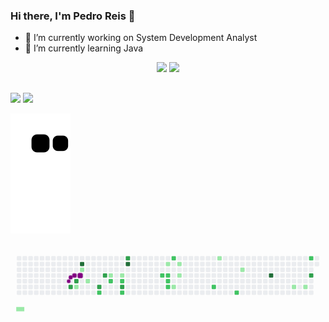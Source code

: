 ### Hi there, I'm Pedro Reis 👋

- 🔭 I’m currently working on System Development Analyst
- 🌱 I’m currently learning Java

<div align="center">
  <img height="150em" src="https://github-readme-stats.vercel.app/api?username=Pedro-Hc-Reis&show_icons=true&theme=tokyonight&include_all_commits=true&count_private=true"/>
   <img height="150em" src="https://github-readme-stats.vercel.app/api/top-langs/?username=Pedro-Hc-Reis&layout=compact&langs_count=16&theme=tokyonight"/>
</div>

  ##

<div> 
  <a href="https://www.instagram.com/pedrohenriquecreis/" target="_blank"><img src="https://img.shields.io/badge/-Instagram-%23E4405F?style=for-the-badge&logo=instagram&logoColor=white" target="_blank"></a>
  <a href="https://www.linkedin.com/in/pedro-h-c-reis" target="_blank"><img src="https://img.shields.io/badge/-LinkedIn-%230077B5?style=for-the-badge&logo=linkedin&logoColor=white" target="_blank"></a> 

  ![Snake animation](https://github.com/rafaballerini/rafaballerini/blob/output/github-contribution-grid-snake.svg)

  <svg viewBox="-16 -32 880 192" width="880" height="192" xmlns="http://www.w3.org/2000/svg"><desc>Generated with https://github.com/Platane/snk</desc><style>@keyframes c0{3.9%{fill:var(--c1)}3.92%,to{fill:var(--ce)}}@keyframes c1{62.27%{fill:var(--c3)}62.29%,to{fill:var(--ce)}}@keyframes c2{61.56%{fill:var(--c3)}61.58%,to{fill:var(--ce)}}@keyframes c3{8.53%{fill:var(--c1)}8.55%,to{fill:var(--ce)}}@keyframes c4{95.01%{fill:var(--c4)}95.03%,to{fill:var(--ce)}}@keyframes c5{6.4%{fill:var(--c1)}6.42%,to{fill:var(--ce)}}@keyframes c6{7.46%{fill:var(--c1)}7.48%,to{fill:var(--ce)}}@keyframes c7{58.35%{fill:var(--c3)}58.37%,to{fill:var(--ce)}}@keyframes c8{54.44%{fill:var(--c2)}54.46%,to{fill:var(--ce)}}@keyframes c9{59.42%{fill:var(--c3)}59.44%,to{fill:var(--ce)}}@keyframes ca{12.8%{fill:var(--c1)}12.82%,to{fill:var(--ce)}}@keyframes cb{53.01%{fill:var(--c2)}53.03%,to{fill:var(--ce)}}@keyframes cc{13.51%{fill:var(--c1)}13.53%,to{fill:var(--ce)}}@keyframes cd{52.3%{fill:var(--c2)}52.32%,to{fill:var(--ce)}}@keyframes ce{56.93%{fill:var(--c3)}56.95%,to{fill:var(--ce)}}@keyframes cf{56.57%{fill:var(--c2)}56.59%,to{fill:var(--ce)}}@keyframes cg{67.61%{fill:var(--c3)}67.63%,to{fill:var(--ce)}}@keyframes ch{92.16%{fill:var(--c4)}92.18%,to{fill:var(--ce)}}@keyframes ci{45.9%{fill:var(--c2)}45.92%,to{fill:var(--ce)}}@keyframes cj{17.07%{fill:var(--c1)}17.09%,to{fill:var(--ce)}}@keyframes ck{45.54%{fill:var(--c2)}45.56%,to{fill:var(--ce)}}@keyframes cl{45.19%{fill:var(--c2)}45.21%,to{fill:var(--ce)}}@keyframes cm{44.83%{fill:var(--c2)}44.85%,to{fill:var(--ce)}}@keyframes cn{47.68%{fill:var(--c2)}47.7%,to{fill:var(--ce)}}@keyframes co{19.56%{fill:var(--c1)}19.58%,to{fill:var(--ce)}}@keyframes cp{17.78%{fill:var(--c1)}17.8%,to{fill:var(--ce)}}@keyframes cq{18.5%{fill:var(--c1)}18.52%,to{fill:var(--ce)}}@keyframes cr{41.98%{fill:var(--c2)}42%,to{fill:var(--ce)}}@keyframes cs{24.19%{fill:var(--c1)}24.21%,to{fill:var(--ce)}}@keyframes ct{40.2%{fill:var(--c2)}40.22%,to{fill:var(--ce)}}@keyframes cu{26.32%{fill:var(--c1)}26.34%,to{fill:var(--ce)}}@keyframes cv{82.55%{fill:var(--c4)}82.57%,to{fill:var(--ce)}}@keyframes cw{30.59%{fill:var(--c1)}30.61%,to{fill:var(--ce)}}@keyframes cx{31.31%{fill:var(--c1)}31.33%,to{fill:var(--ce)}}@keyframes cy{33.44%{fill:var(--c2)}33.46%,to{fill:var(--ce)}}@keyframes cz{80.06%{fill:var(--c3)}80.08%,to{fill:var(--ce)}}@keyframes u0{3.9%{transform:scale(0,1)}3.92%,6.4%{transform:scale(.07,1)}6.42%,7.46%{transform:scale(.14,1)}7.48%,8.53%{transform:scale(.21,1)}12.8%,8.55%{transform:scale(.29,1)}12.82%,13.51%{transform:scale(.36,1)}13.53%,17.07%{transform:scale(.43,1)}17.09%,17.78%{transform:scale(.5,1)}17.8%,18.5%{transform:scale(.57,1)}18.52%,19.56%{transform:scale(.64,1)}19.58%,24.19%{transform:scale(.71,1)}24.21%,26.32%{transform:scale(.79,1)}26.34%,30.59%{transform:scale(.86,1)}30.61%,31.31%{transform:scale(.93,1)}31.33%,to{transform:scale(1,1)}}@keyframes u1{33.44%{transform:scale(0,1)}33.46%,40.2%{transform:scale(.08,1)}40.22%,41.98%{transform:scale(.17,1)}42%,44.83%{transform:scale(.25,1)}44.85%,45.19%{transform:scale(.33,1)}45.21%,45.54%{transform:scale(.42,1)}45.56%,45.9%{transform:scale(.5,1)}45.92%,47.68%{transform:scale(.58,1)}47.7%,52.3%{transform:scale(.67,1)}52.32%,53.01%{transform:scale(.75,1)}53.03%,54.44%{transform:scale(.83,1)}54.46%,56.57%{transform:scale(.92,1)}56.59%,to{transform:scale(1,1)}}@keyframes u2{56.93%{transform:scale(0,1)}56.95%,58.35%{transform:scale(.14,1)}58.37%,59.42%{transform:scale(.29,1)}59.44%,61.56%{transform:scale(.43,1)}61.58%,62.27%{transform:scale(.57,1)}62.29%,67.61%{transform:scale(.71,1)}67.63%,80.06%{transform:scale(.86,1)}80.08%,to{transform:scale(1,1)}}@keyframes u3{82.55%{transform:scale(0,1)}82.57%,92.16%{transform:scale(.33,1)}92.18%,95.01%{transform:scale(.67,1)}95.03%,to{transform:scale(1,1)}}@keyframes s0{0%,99.64%{transform:translate(0,-16px)}.36%{transform:translate(0,0)}2.49%{transform:translate(96px,0)}3.91%{transform:translate(96px,64px)}4.98%,61.92%{transform:translate(144px,64px)}5.34%{transform:translate(144px,48px)}6.05%{transform:translate(176px,48px)}6.41%{transform:translate(176px,32px)}6.76%{transform:translate(192px,32px)}7.47%{transform:translate(192px,64px)}7.83%{transform:translate(176px,64px)}8.19%{transform:translate(176px,80px)}8.54%{transform:translate(160px,80px)}8.9%{transform:translate(160px,96px)}9.96%{transform:translate(208px,96px)}10.68%{transform:translate(208px,64px)}11.03%,58.72%{transform:translate(224px,64px)}11.74%{transform:translate(224px,32px)}12.46%{transform:translate(256px,32px)}12.81%{transform:translate(256px,48px)}15.66%{transform:translate(384px,48px)}16.01%{transform:translate(384px,32px)}16.73%{transform:translate(416px,32px)}17.08%{transform:translate(416px,16px)}17.79%{transform:translate(448px,16px)}18.51%{transform:translate(448px,48px)}18.86%{transform:translate(432px,48px)}19.57%{transform:translate(432px,80px)}21.71%{transform:translate(528px,80px)}22.06%{transform:translate(528px,64px)}22.78%{transform:translate(560px,64px)}24.2%{transform:translate(560px,0)}25.62%{transform:translate(624px,0)}26.33%{transform:translate(624px,32px)}29.54%{transform:translate(768px,32px)}30.6%{transform:translate(768px,80px)}31.32%{transform:translate(800px,80px)}32.38%{transform:translate(800px,32px)}32.74%{transform:translate(816px,32px)}33.45%,79%{transform:translate(816px,0)}38.08%{transform:translate(608px,0)}40.21%{transform:translate(608px,96px)}40.57%{transform:translate(592px,96px)}40.93%{transform:translate(592px,80px)}44.84%{transform:translate(416px,80px)}45.55%{transform:translate(416px,48px)}45.91%{transform:translate(400px,48px)}46.26%{transform:translate(400px,32px)}46.98%{transform:translate(432px,32px)}47.69%{transform:translate(432px,0)}50.18%{transform:translate(320px,0)}50.89%{transform:translate(320px,32px)}51.6%{transform:translate(288px,32px)}52.31%{transform:translate(288px,64px)}53.38%,59.07%{transform:translate(240px,64px)}54.09%{transform:translate(240px,96px)}54.45%{transform:translate(224px,96px)}54.8%{transform:translate(224px,112px)}56.23%{transform:translate(288px,112px)}56.94%,65.48%{transform:translate(288px,80px)}58.36%{transform:translate(224px,80px)}59.43%{transform:translate(240px,48px)}61.21%{transform:translate(160px,48px)}61.57%{transform:translate(160px,64px)}62.28%{transform:translate(144px,80px)}67.26%{transform:translate(288px,0)}80.07%{transform:translate(816px,48px)}82.56%{transform:translate(704px,48px)}83.27%{transform:translate(704px,16px)}97.51%{transform:translate(64px,16px)}98.22%{transform:translate(64px,-16px)}}@keyframes s1{0%,99.64%{transform:translate(16px,-16px)}.36%{transform:translate(0,-16px)}.71%{transform:translate(0,0)}2.85%{transform:translate(96px,0)}4.27%{transform:translate(96px,64px)}5.34%,62.28%{transform:translate(144px,64px)}5.69%{transform:translate(144px,48px)}6.41%{transform:translate(176px,48px)}6.76%{transform:translate(176px,32px)}7.12%{transform:translate(192px,32px)}7.83%{transform:translate(192px,64px)}8.19%{transform:translate(176px,64px)}8.54%{transform:translate(176px,80px)}8.9%{transform:translate(160px,80px)}9.25%{transform:translate(160px,96px)}10.32%{transform:translate(208px,96px)}11.03%{transform:translate(208px,64px)}11.39%,59.07%{transform:translate(224px,64px)}12.1%{transform:translate(224px,32px)}12.81%{transform:translate(256px,32px)}13.17%{transform:translate(256px,48px)}16.01%{transform:translate(384px,48px)}16.37%{transform:translate(384px,32px)}17.08%{transform:translate(416px,32px)}17.44%{transform:translate(416px,16px)}18.15%{transform:translate(448px,16px)}18.86%{transform:translate(448px,48px)}19.22%{transform:translate(432px,48px)}19.93%{transform:translate(432px,80px)}22.06%{transform:translate(528px,80px)}22.42%{transform:translate(528px,64px)}23.13%{transform:translate(560px,64px)}24.56%{transform:translate(560px,0)}25.98%{transform:translate(624px,0)}26.69%{transform:translate(624px,32px)}29.89%{transform:translate(768px,32px)}30.96%{transform:translate(768px,80px)}31.67%{transform:translate(800px,80px)}32.74%{transform:translate(800px,32px)}33.1%{transform:translate(816px,32px)}33.81%,79.36%{transform:translate(816px,0)}38.43%{transform:translate(608px,0)}40.57%{transform:translate(608px,96px)}40.93%{transform:translate(592px,96px)}41.28%{transform:translate(592px,80px)}45.2%{transform:translate(416px,80px)}45.91%{transform:translate(416px,48px)}46.26%{transform:translate(400px,48px)}46.62%{transform:translate(400px,32px)}47.33%{transform:translate(432px,32px)}48.04%{transform:translate(432px,0)}50.53%{transform:translate(320px,0)}51.25%{transform:translate(320px,32px)}51.96%{transform:translate(288px,32px)}52.67%{transform:translate(288px,64px)}53.74%,59.43%{transform:translate(240px,64px)}54.45%{transform:translate(240px,96px)}54.8%{transform:translate(224px,96px)}55.16%{transform:translate(224px,112px)}56.58%{transform:translate(288px,112px)}57.3%,65.84%{transform:translate(288px,80px)}58.72%{transform:translate(224px,80px)}59.79%{transform:translate(240px,48px)}61.57%{transform:translate(160px,48px)}61.92%{transform:translate(160px,64px)}62.63%{transform:translate(144px,80px)}67.62%{transform:translate(288px,0)}80.43%{transform:translate(816px,48px)}82.92%{transform:translate(704px,48px)}83.63%{transform:translate(704px,16px)}97.86%{transform:translate(64px,16px)}98.58%{transform:translate(64px,-16px)}}@keyframes s2{0%,99.64%{transform:translate(32px,-16px)}.71%{transform:translate(0,-16px)}1.07%{transform:translate(0,0)}3.2%{transform:translate(96px,0)}4.63%{transform:translate(96px,64px)}5.69%,62.63%{transform:translate(144px,64px)}6.05%{transform:translate(144px,48px)}6.76%{transform:translate(176px,48px)}7.12%{transform:translate(176px,32px)}7.47%{transform:translate(192px,32px)}8.19%{transform:translate(192px,64px)}8.54%{transform:translate(176px,64px)}8.9%{transform:translate(176px,80px)}9.25%{transform:translate(160px,80px)}9.61%{transform:translate(160px,96px)}10.68%{transform:translate(208px,96px)}11.39%{transform:translate(208px,64px)}11.74%,59.43%{transform:translate(224px,64px)}12.46%{transform:translate(224px,32px)}13.17%{transform:translate(256px,32px)}13.52%{transform:translate(256px,48px)}16.37%{transform:translate(384px,48px)}16.73%{transform:translate(384px,32px)}17.44%{transform:translate(416px,32px)}17.79%{transform:translate(416px,16px)}18.51%{transform:translate(448px,16px)}19.22%{transform:translate(448px,48px)}19.57%{transform:translate(432px,48px)}20.28%{transform:translate(432px,80px)}22.42%{transform:translate(528px,80px)}22.78%{transform:translate(528px,64px)}23.49%{transform:translate(560px,64px)}24.91%{transform:translate(560px,0)}26.33%{transform:translate(624px,0)}27.05%{transform:translate(624px,32px)}30.25%{transform:translate(768px,32px)}31.32%{transform:translate(768px,80px)}32.03%{transform:translate(800px,80px)}33.1%{transform:translate(800px,32px)}33.45%{transform:translate(816px,32px)}34.16%,79.72%{transform:translate(816px,0)}38.79%{transform:translate(608px,0)}40.93%{transform:translate(608px,96px)}41.28%{transform:translate(592px,96px)}41.64%{transform:translate(592px,80px)}45.55%{transform:translate(416px,80px)}46.26%{transform:translate(416px,48px)}46.62%{transform:translate(400px,48px)}46.98%{transform:translate(400px,32px)}47.69%{transform:translate(432px,32px)}48.4%{transform:translate(432px,0)}50.89%{transform:translate(320px,0)}51.6%{transform:translate(320px,32px)}52.31%{transform:translate(288px,32px)}53.02%{transform:translate(288px,64px)}54.09%,59.79%{transform:translate(240px,64px)}54.8%{transform:translate(240px,96px)}55.16%{transform:translate(224px,96px)}55.52%{transform:translate(224px,112px)}56.94%{transform:translate(288px,112px)}57.65%,66.19%{transform:translate(288px,80px)}59.07%{transform:translate(224px,80px)}60.14%{transform:translate(240px,48px)}61.92%{transform:translate(160px,48px)}62.28%{transform:translate(160px,64px)}62.99%{transform:translate(144px,80px)}67.97%{transform:translate(288px,0)}80.78%{transform:translate(816px,48px)}83.27%{transform:translate(704px,48px)}83.99%{transform:translate(704px,16px)}98.22%{transform:translate(64px,16px)}98.93%{transform:translate(64px,-16px)}}@keyframes s3{0%,99.64%{transform:translate(48px,-16px)}1.07%{transform:translate(0,-16px)}1.42%{transform:translate(0,0)}3.56%{transform:translate(96px,0)}4.98%{transform:translate(96px,64px)}6.05%,62.99%{transform:translate(144px,64px)}6.41%{transform:translate(144px,48px)}7.12%{transform:translate(176px,48px)}7.47%{transform:translate(176px,32px)}7.83%{transform:translate(192px,32px)}8.54%{transform:translate(192px,64px)}8.9%{transform:translate(176px,64px)}9.25%{transform:translate(176px,80px)}9.61%{transform:translate(160px,80px)}9.96%{transform:translate(160px,96px)}11.03%{transform:translate(208px,96px)}11.74%{transform:translate(208px,64px)}12.1%,59.79%{transform:translate(224px,64px)}12.81%{transform:translate(224px,32px)}13.52%{transform:translate(256px,32px)}13.88%{transform:translate(256px,48px)}16.73%{transform:translate(384px,48px)}17.08%{transform:translate(384px,32px)}17.79%{transform:translate(416px,32px)}18.15%{transform:translate(416px,16px)}18.86%{transform:translate(448px,16px)}19.57%{transform:translate(448px,48px)}19.93%{transform:translate(432px,48px)}20.64%{transform:translate(432px,80px)}22.78%{transform:translate(528px,80px)}23.13%{transform:translate(528px,64px)}23.84%{transform:translate(560px,64px)}25.27%{transform:translate(560px,0)}26.69%{transform:translate(624px,0)}27.4%{transform:translate(624px,32px)}30.6%{transform:translate(768px,32px)}31.67%{transform:translate(768px,80px)}32.38%{transform:translate(800px,80px)}33.45%{transform:translate(800px,32px)}33.81%{transform:translate(816px,32px)}34.52%,80.07%{transform:translate(816px,0)}39.15%{transform:translate(608px,0)}41.28%{transform:translate(608px,96px)}41.64%{transform:translate(592px,96px)}41.99%{transform:translate(592px,80px)}45.91%{transform:translate(416px,80px)}46.62%{transform:translate(416px,48px)}46.98%{transform:translate(400px,48px)}47.33%{transform:translate(400px,32px)}48.04%{transform:translate(432px,32px)}48.75%{transform:translate(432px,0)}51.25%{transform:translate(320px,0)}51.96%{transform:translate(320px,32px)}52.67%{transform:translate(288px,32px)}53.38%{transform:translate(288px,64px)}54.45%,60.14%{transform:translate(240px,64px)}55.16%{transform:translate(240px,96px)}55.52%{transform:translate(224px,96px)}55.87%{transform:translate(224px,112px)}57.3%{transform:translate(288px,112px)}58.01%,66.55%{transform:translate(288px,80px)}59.43%{transform:translate(224px,80px)}60.5%{transform:translate(240px,48px)}62.28%{transform:translate(160px,48px)}62.63%{transform:translate(160px,64px)}63.35%{transform:translate(144px,80px)}68.33%{transform:translate(288px,0)}81.14%{transform:translate(816px,48px)}83.63%{transform:translate(704px,48px)}84.34%{transform:translate(704px,16px)}98.58%{transform:translate(64px,16px)}99.29%{transform:translate(64px,-16px)}}:root{--cb:#1b1f230a;--cs:purple;--ce:#ebedf0;--c0:#ebedf0;--c1:#9be9a8;--c2:#40c463;--c3:#30a14e;--c4:#216e39}@media (prefers-color-scheme:dark){:root{--cb:#1b1f230a;--cs:purple;--ce:#161b22;--c1:#01311f;--c2:#034525;--c3:#0f6d31;--c4:#00c647}}.c{shape-rendering:geometricPrecision;fill:var(--ce);stroke-width:1px;stroke:var(--cb);animation:none 28100ms linear infinite}.c.c0{fill:var(--c1);animation-name:c0}.c.c1,.c.c2{fill:var(--c3);animation-name:c1}.c.c2{animation-name:c2}.c.c3{fill:var(--c1);animation-name:c3}.c.c4{fill:var(--c4);animation-name:c4}.c.c5,.c.c6{fill:var(--c1);animation-name:c5}.c.c6{animation-name:c6}.c.c7{fill:var(--c3);animation-name:c7}.c.c8{fill:var(--c2);animation-name:c8}.c.c9{fill:var(--c3);animation-name:c9}.c.ca{fill:var(--c1);animation-name:ca}.c.cb{fill:var(--c2);animation-name:cb}.c.cc{fill:var(--c1);animation-name:cc}.c.cd{fill:var(--c2);animation-name:cd}.c.ce{fill:var(--c3);animation-name:ce}.c.cf{fill:var(--c2);animation-name:cf}.c.cg{fill:var(--c3);animation-name:cg}.c.ch{fill:var(--c4);animation-name:ch}.c.ci{fill:var(--c2);animation-name:ci}.c.cj{fill:var(--c1);animation-name:cj}.c.ck{fill:var(--c2);animation-name:ck}.c.cl,.c.cm,.c.cn{fill:var(--c2);animation-name:cl}.c.cm,.c.cn{animation-name:cm}.c.cn{animation-name:cn}.c.co,.c.cp,.c.cq{fill:var(--c1);animation-name:co}.c.cp,.c.cq{animation-name:cp}.c.cq{animation-name:cq}.c.cr{fill:var(--c2);animation-name:cr}.c.cs{fill:var(--c1);animation-name:cs}.c.ct{fill:var(--c2);animation-name:ct}.c.cu{fill:var(--c1);animation-name:cu}.c.cv{fill:var(--c4);animation-name:cv}.c.cw,.c.cx{fill:var(--c1);animation-name:cw}.c.cx{animation-name:cx}.c.cy{fill:var(--c2);animation-name:cy}.c.cz{fill:var(--c3);animation-name:cz}.s,.u{animation:none linear 28100ms infinite}.u,.u.u0{transform-origin:0 0}.u{transform:scale(0,1)}.u.u0{fill:var(--c1);animation-name:u0}.u.u1{fill:var(--c2);animation-name:u1;transform-origin:329.8px 0}.u.u2{fill:var(--c3);animation-name:u2;transform-origin:612.4px 0}.u.u3{fill:var(--c4);animation-name:u3;transform-origin:777.3px 0}.s{shape-rendering:geometricPrecision;fill:var(--cs)}.s.s0{transform:translate(0,-16px);animation-name:s0}.s.s1{transform:translate(16px,-16px);animation-name:s1}.s.s2{transform:translate(32px,-16px);animation-name:s2}.s.s3{transform:translate(48px,-16px);animation-name:s3}</style><rect class="c" x="2" y="2" rx="2" ry="2" width="12" height="12"/><rect class="c" x="2" y="18" rx="2" ry="2" width="12" height="12"/><rect class="c" x="2" y="34" rx="2" ry="2" width="12" height="12"/><rect class="c" x="2" y="50" rx="2" ry="2" width="12" height="12"/><rect class="c" x="2" y="66" rx="2" ry="2" width="12" height="12"/><rect class="c" x="2" y="82" rx="2" ry="2" width="12" height="12"/><rect class="c" x="2" y="98" rx="2" ry="2" width="12" height="12"/><rect class="c" x="18" y="2" rx="2" ry="2" width="12" height="12"/><rect class="c" x="18" y="18" rx="2" ry="2" width="12" height="12"/><rect class="c" x="18" y="34" rx="2" ry="2" width="12" height="12"/><rect class="c" x="18" y="50" rx="2" ry="2" width="12" height="12"/><rect class="c" x="18" y="66" rx="2" ry="2" width="12" height="12"/><rect class="c" x="18" y="82" rx="2" ry="2" width="12" height="12"/><rect class="c" x="18" y="98" rx="2" ry="2" width="12" height="12"/><rect class="c" x="34" y="2" rx="2" ry="2" width="12" height="12"/><rect class="c" x="34" y="18" rx="2" ry="2" width="12" height="12"/><rect class="c" x="34" y="34" rx="2" ry="2" width="12" height="12"/><rect class="c" x="34" y="50" rx="2" ry="2" width="12" height="12"/><rect class="c" x="34" y="66" rx="2" ry="2" width="12" height="12"/><rect class="c" x="34" y="82" rx="2" ry="2" width="12" height="12"/><rect class="c" x="34" y="98" rx="2" ry="2" width="12" height="12"/><rect class="c" x="50" y="2" rx="2" ry="2" width="12" height="12"/><rect class="c" x="50" y="18" rx="2" ry="2" width="12" height="12"/><rect class="c" x="50" y="34" rx="2" ry="2" width="12" height="12"/><rect class="c" x="50" y="50" rx="2" ry="2" width="12" height="12"/><rect class="c" x="50" y="66" rx="2" ry="2" width="12" height="12"/><rect class="c" x="50" y="82" rx="2" ry="2" width="12" height="12"/><rect class="c" x="50" y="98" rx="2" ry="2" width="12" height="12"/><rect class="c" x="66" y="2" rx="2" ry="2" width="12" height="12"/><rect class="c" x="66" y="18" rx="2" ry="2" width="12" height="12"/><rect class="c" x="66" y="34" rx="2" ry="2" width="12" height="12"/><rect class="c" x="66" y="50" rx="2" ry="2" width="12" height="12"/><rect class="c" x="66" y="66" rx="2" ry="2" width="12" height="12"/><rect class="c" x="66" y="82" rx="2" ry="2" width="12" height="12"/><rect class="c" x="66" y="98" rx="2" ry="2" width="12" height="12"/><rect class="c" x="82" y="2" rx="2" ry="2" width="12" height="12"/><rect class="c" x="82" y="18" rx="2" ry="2" width="12" height="12"/><rect class="c" x="82" y="34" rx="2" ry="2" width="12" height="12"/><rect class="c" x="82" y="50" rx="2" ry="2" width="12" height="12"/><rect class="c" x="82" y="66" rx="2" ry="2" width="12" height="12"/><rect class="c" x="82" y="82" rx="2" ry="2" width="12" height="12"/><rect class="c" x="82" y="98" rx="2" ry="2" width="12" height="12"/><rect class="c" x="98" y="2" rx="2" ry="2" width="12" height="12"/><rect class="c" x="98" y="18" rx="2" ry="2" width="12" height="12"/><rect class="c" x="98" y="34" rx="2" ry="2" width="12" height="12"/><rect class="c" x="98" y="50" rx="2" ry="2" width="12" height="12"/><rect class="c c0" x="98" y="66" rx="2" ry="2" width="12" height="12"/><rect class="c" x="98" y="82" rx="2" ry="2" width="12" height="12"/><rect class="c" x="98" y="98" rx="2" ry="2" width="12" height="12"/><rect class="c" x="114" y="2" rx="2" ry="2" width="12" height="12"/><rect class="c" x="114" y="18" rx="2" ry="2" width="12" height="12"/><rect class="c" x="114" y="34" rx="2" ry="2" width="12" height="12"/><rect class="c" x="114" y="50" rx="2" ry="2" width="12" height="12"/><rect class="c" x="114" y="66" rx="2" ry="2" width="12" height="12"/><rect class="c" x="114" y="82" rx="2" ry="2" width="12" height="12"/><rect class="c" x="114" y="98" rx="2" ry="2" width="12" height="12"/><rect class="c" x="130" y="2" rx="2" ry="2" width="12" height="12"/><rect class="c" x="130" y="18" rx="2" ry="2" width="12" height="12"/><rect class="c" x="130" y="34" rx="2" ry="2" width="12" height="12"/><rect class="c" x="130" y="50" rx="2" ry="2" width="12" height="12"/><rect class="c" x="130" y="66" rx="2" ry="2" width="12" height="12"/><rect class="c" x="130" y="82" rx="2" ry="2" width="12" height="12"/><rect class="c" x="130" y="98" rx="2" ry="2" width="12" height="12"/><rect class="c" x="146" y="2" rx="2" ry="2" width="12" height="12"/><rect class="c" x="146" y="18" rx="2" ry="2" width="12" height="12"/><rect class="c" x="146" y="34" rx="2" ry="2" width="12" height="12"/><rect class="c" x="146" y="50" rx="2" ry="2" width="12" height="12"/><rect class="c" x="146" y="66" rx="2" ry="2" width="12" height="12"/><rect class="c c1" x="146" y="82" rx="2" ry="2" width="12" height="12"/><rect class="c" x="146" y="98" rx="2" ry="2" width="12" height="12"/><rect class="c" x="162" y="2" rx="2" ry="2" width="12" height="12"/><rect class="c" x="162" y="18" rx="2" ry="2" width="12" height="12"/><rect class="c" x="162" y="34" rx="2" ry="2" width="12" height="12"/><rect class="c" x="162" y="50" rx="2" ry="2" width="12" height="12"/><rect class="c c2" x="162" y="66" rx="2" ry="2" width="12" height="12"/><rect class="c c3" x="162" y="82" rx="2" ry="2" width="12" height="12"/><rect class="c" x="162" y="98" rx="2" ry="2" width="12" height="12"/><rect class="c" x="178" y="2" rx="2" ry="2" width="12" height="12"/><rect class="c c4" x="178" y="18" rx="2" ry="2" width="12" height="12"/><rect class="c c5" x="178" y="34" rx="2" ry="2" width="12" height="12"/><rect class="c" x="178" y="50" rx="2" ry="2" width="12" height="12"/><rect class="c" x="178" y="66" rx="2" ry="2" width="12" height="12"/><rect class="c" x="178" y="82" rx="2" ry="2" width="12" height="12"/><rect class="c" x="178" y="98" rx="2" ry="2" width="12" height="12"/><rect class="c" x="194" y="2" rx="2" ry="2" width="12" height="12"/><rect class="c" x="194" y="18" rx="2" ry="2" width="12" height="12"/><rect class="c" x="194" y="34" rx="2" ry="2" width="12" height="12"/><rect class="c" x="194" y="50" rx="2" ry="2" width="12" height="12"/><rect class="c c6" x="194" y="66" rx="2" ry="2" width="12" height="12"/><rect class="c" x="194" y="82" rx="2" ry="2" width="12" height="12"/><rect class="c" x="194" y="98" rx="2" ry="2" width="12" height="12"/><rect class="c" x="210" y="2" rx="2" ry="2" width="12" height="12"/><rect class="c" x="210" y="18" rx="2" ry="2" width="12" height="12"/><rect class="c" x="210" y="34" rx="2" ry="2" width="12" height="12"/><rect class="c" x="210" y="50" rx="2" ry="2" width="12" height="12"/><rect class="c" x="210" y="66" rx="2" ry="2" width="12" height="12"/><rect class="c" x="210" y="82" rx="2" ry="2" width="12" height="12"/><rect class="c" x="210" y="98" rx="2" ry="2" width="12" height="12"/><rect class="c" x="226" y="2" rx="2" ry="2" width="12" height="12"/><rect class="c" x="226" y="18" rx="2" ry="2" width="12" height="12"/><rect class="c" x="226" y="34" rx="2" ry="2" width="12" height="12"/><rect class="c" x="226" y="50" rx="2" ry="2" width="12" height="12"/><rect class="c" x="226" y="66" rx="2" ry="2" width="12" height="12"/><rect class="c c7" x="226" y="82" rx="2" ry="2" width="12" height="12"/><rect class="c c8" x="226" y="98" rx="2" ry="2" width="12" height="12"/><rect class="c" x="242" y="2" rx="2" ry="2" width="12" height="12"/><rect class="c" x="242" y="18" rx="2" ry="2" width="12" height="12"/><rect class="c" x="242" y="34" rx="2" ry="2" width="12" height="12"/><rect class="c c9" x="242" y="50" rx="2" ry="2" width="12" height="12"/><rect class="c" x="242" y="66" rx="2" ry="2" width="12" height="12"/><rect class="c" x="242" y="82" rx="2" ry="2" width="12" height="12"/><rect class="c" x="242" y="98" rx="2" ry="2" width="12" height="12"/><rect class="c" x="258" y="2" rx="2" ry="2" width="12" height="12"/><rect class="c" x="258" y="18" rx="2" ry="2" width="12" height="12"/><rect class="c" x="258" y="34" rx="2" ry="2" width="12" height="12"/><rect class="c ca" x="258" y="50" rx="2" ry="2" width="12" height="12"/><rect class="c cb" x="258" y="66" rx="2" ry="2" width="12" height="12"/><rect class="c" x="258" y="82" rx="2" ry="2" width="12" height="12"/><rect class="c" x="258" y="98" rx="2" ry="2" width="12" height="12"/><rect class="c" x="274" y="2" rx="2" ry="2" width="12" height="12"/><rect class="c" x="274" y="18" rx="2" ry="2" width="12" height="12"/><rect class="c" x="274" y="34" rx="2" ry="2" width="12" height="12"/><rect class="c" x="274" y="50" rx="2" ry="2" width="12" height="12"/><rect class="c" x="274" y="66" rx="2" ry="2" width="12" height="12"/><rect class="c" x="274" y="82" rx="2" ry="2" width="12" height="12"/><rect class="c" x="274" y="98" rx="2" ry="2" width="12" height="12"/><rect class="c" x="290" y="2" rx="2" ry="2" width="12" height="12"/><rect class="c" x="290" y="18" rx="2" ry="2" width="12" height="12"/><rect class="c" x="290" y="34" rx="2" ry="2" width="12" height="12"/><rect class="c cc" x="290" y="50" rx="2" ry="2" width="12" height="12"/><rect class="c cd" x="290" y="66" rx="2" ry="2" width="12" height="12"/><rect class="c ce" x="290" y="82" rx="2" ry="2" width="12" height="12"/><rect class="c cf" x="290" y="98" rx="2" ry="2" width="12" height="12"/><rect class="c cg" x="306" y="2" rx="2" ry="2" width="12" height="12"/><rect class="c ch" x="306" y="18" rx="2" ry="2" width="12" height="12"/><rect class="c" x="306" y="34" rx="2" ry="2" width="12" height="12"/><rect class="c" x="306" y="50" rx="2" ry="2" width="12" height="12"/><rect class="c" x="306" y="66" rx="2" ry="2" width="12" height="12"/><rect class="c" x="306" y="82" rx="2" ry="2" width="12" height="12"/><rect class="c" x="306" y="98" rx="2" ry="2" width="12" height="12"/><rect class="c" x="322" y="2" rx="2" ry="2" width="12" height="12"/><rect class="c" x="322" y="18" rx="2" ry="2" width="12" height="12"/><rect class="c" x="322" y="34" rx="2" ry="2" width="12" height="12"/><rect class="c" x="322" y="50" rx="2" ry="2" width="12" height="12"/><rect class="c" x="322" y="66" rx="2" ry="2" width="12" height="12"/><rect class="c" x="322" y="82" rx="2" ry="2" width="12" height="12"/><rect class="c" x="322" y="98" rx="2" ry="2" width="12" height="12"/><rect class="c" x="338" y="2" rx="2" ry="2" width="12" height="12"/><rect class="c" x="338" y="18" rx="2" ry="2" width="12" height="12"/><rect class="c" x="338" y="34" rx="2" ry="2" width="12" height="12"/><rect class="c" x="338" y="50" rx="2" ry="2" width="12" height="12"/><rect class="c" x="338" y="66" rx="2" ry="2" width="12" height="12"/><rect class="c" x="338" y="82" rx="2" ry="2" width="12" height="12"/><rect class="c" x="338" y="98" rx="2" ry="2" width="12" height="12"/><rect class="c" x="354" y="2" rx="2" ry="2" width="12" height="12"/><rect class="c" x="354" y="18" rx="2" ry="2" width="12" height="12"/><rect class="c" x="354" y="34" rx="2" ry="2" width="12" height="12"/><rect class="c" x="354" y="50" rx="2" ry="2" width="12" height="12"/><rect class="c" x="354" y="66" rx="2" ry="2" width="12" height="12"/><rect class="c" x="354" y="82" rx="2" ry="2" width="12" height="12"/><rect class="c" x="354" y="98" rx="2" ry="2" width="12" height="12"/><rect class="c" x="370" y="2" rx="2" ry="2" width="12" height="12"/><rect class="c" x="370" y="18" rx="2" ry="2" width="12" height="12"/><rect class="c" x="370" y="34" rx="2" ry="2" width="12" height="12"/><rect class="c" x="370" y="50" rx="2" ry="2" width="12" height="12"/><rect class="c" x="370" y="66" rx="2" ry="2" width="12" height="12"/><rect class="c" x="370" y="82" rx="2" ry="2" width="12" height="12"/><rect class="c" x="370" y="98" rx="2" ry="2" width="12" height="12"/><rect class="c" x="386" y="2" rx="2" ry="2" width="12" height="12"/><rect class="c" x="386" y="18" rx="2" ry="2" width="12" height="12"/><rect class="c" x="386" y="34" rx="2" ry="2" width="12" height="12"/><rect class="c" x="386" y="50" rx="2" ry="2" width="12" height="12"/><rect class="c" x="386" y="66" rx="2" ry="2" width="12" height="12"/><rect class="c" x="386" y="82" rx="2" ry="2" width="12" height="12"/><rect class="c" x="386" y="98" rx="2" ry="2" width="12" height="12"/><rect class="c" x="402" y="2" rx="2" ry="2" width="12" height="12"/><rect class="c" x="402" y="18" rx="2" ry="2" width="12" height="12"/><rect class="c" x="402" y="34" rx="2" ry="2" width="12" height="12"/><rect class="c ci" x="402" y="50" rx="2" ry="2" width="12" height="12"/><rect class="c" x="402" y="66" rx="2" ry="2" width="12" height="12"/><rect class="c" x="402" y="82" rx="2" ry="2" width="12" height="12"/><rect class="c" x="402" y="98" rx="2" ry="2" width="12" height="12"/><rect class="c" x="418" y="2" rx="2" ry="2" width="12" height="12"/><rect class="c cj" x="418" y="18" rx="2" ry="2" width="12" height="12"/><rect class="c" x="418" y="34" rx="2" ry="2" width="12" height="12"/><rect class="c ck" x="418" y="50" rx="2" ry="2" width="12" height="12"/><rect class="c cl" x="418" y="66" rx="2" ry="2" width="12" height="12"/><rect class="c cm" x="418" y="82" rx="2" ry="2" width="12" height="12"/><rect class="c" x="418" y="98" rx="2" ry="2" width="12" height="12"/><rect class="c cn" x="434" y="2" rx="2" ry="2" width="12" height="12"/><rect class="c" x="434" y="18" rx="2" ry="2" width="12" height="12"/><rect class="c" x="434" y="34" rx="2" ry="2" width="12" height="12"/><rect class="c" x="434" y="50" rx="2" ry="2" width="12" height="12"/><rect class="c" x="434" y="66" rx="2" ry="2" width="12" height="12"/><rect class="c co" x="434" y="82" rx="2" ry="2" width="12" height="12"/><rect class="c" x="434" y="98" rx="2" ry="2" width="12" height="12"/><rect class="c" x="450" y="2" rx="2" ry="2" width="12" height="12"/><rect class="c cp" x="450" y="18" rx="2" ry="2" width="12" height="12"/><rect class="c" x="450" y="34" rx="2" ry="2" width="12" height="12"/><rect class="c cq" x="450" y="50" rx="2" ry="2" width="12" height="12"/><rect class="c" x="450" y="66" rx="2" ry="2" width="12" height="12"/><rect class="c" x="450" y="82" rx="2" ry="2" width="12" height="12"/><rect class="c" x="450" y="98" rx="2" ry="2" width="12" height="12"/><rect class="c" x="466" y="2" rx="2" ry="2" width="12" height="12"/><rect class="c" x="466" y="18" rx="2" ry="2" width="12" height="12"/><rect class="c" x="466" y="34" rx="2" ry="2" width="12" height="12"/><rect class="c" x="466" y="50" rx="2" ry="2" width="12" height="12"/><rect class="c" x="466" y="66" rx="2" ry="2" width="12" height="12"/><rect class="c" x="466" y="82" rx="2" ry="2" width="12" height="12"/><rect class="c" x="466" y="98" rx="2" ry="2" width="12" height="12"/><rect class="c" x="482" y="2" rx="2" ry="2" width="12" height="12"/><rect class="c" x="482" y="18" rx="2" ry="2" width="12" height="12"/><rect class="c" x="482" y="34" rx="2" ry="2" width="12" height="12"/><rect class="c" x="482" y="50" rx="2" ry="2" width="12" height="12"/><rect class="c" x="482" y="66" rx="2" ry="2" width="12" height="12"/><rect class="c" x="482" y="82" rx="2" ry="2" width="12" height="12"/><rect class="c" x="482" y="98" rx="2" ry="2" width="12" height="12"/><rect class="c" x="498" y="2" rx="2" ry="2" width="12" height="12"/><rect class="c" x="498" y="18" rx="2" ry="2" width="12" height="12"/><rect class="c" x="498" y="34" rx="2" ry="2" width="12" height="12"/><rect class="c" x="498" y="50" rx="2" ry="2" width="12" height="12"/><rect class="c" x="498" y="66" rx="2" ry="2" width="12" height="12"/><rect class="c" x="498" y="82" rx="2" ry="2" width="12" height="12"/><rect class="c" x="498" y="98" rx="2" ry="2" width="12" height="12"/><rect class="c" x="514" y="2" rx="2" ry="2" width="12" height="12"/><rect class="c" x="514" y="18" rx="2" ry="2" width="12" height="12"/><rect class="c" x="514" y="34" rx="2" ry="2" width="12" height="12"/><rect class="c" x="514" y="50" rx="2" ry="2" width="12" height="12"/><rect class="c" x="514" y="66" rx="2" ry="2" width="12" height="12"/><rect class="c" x="514" y="82" rx="2" ry="2" width="12" height="12"/><rect class="c" x="514" y="98" rx="2" ry="2" width="12" height="12"/><rect class="c" x="530" y="2" rx="2" ry="2" width="12" height="12"/><rect class="c" x="530" y="18" rx="2" ry="2" width="12" height="12"/><rect class="c" x="530" y="34" rx="2" ry="2" width="12" height="12"/><rect class="c" x="530" y="50" rx="2" ry="2" width="12" height="12"/><rect class="c" x="530" y="66" rx="2" ry="2" width="12" height="12"/><rect class="c" x="530" y="82" rx="2" ry="2" width="12" height="12"/><rect class="c" x="530" y="98" rx="2" ry="2" width="12" height="12"/><rect class="c" x="546" y="2" rx="2" ry="2" width="12" height="12"/><rect class="c" x="546" y="18" rx="2" ry="2" width="12" height="12"/><rect class="c" x="546" y="34" rx="2" ry="2" width="12" height="12"/><rect class="c" x="546" y="50" rx="2" ry="2" width="12" height="12"/><rect class="c" x="546" y="66" rx="2" ry="2" width="12" height="12"/><rect class="c cr" x="546" y="82" rx="2" ry="2" width="12" height="12"/><rect class="c" x="546" y="98" rx="2" ry="2" width="12" height="12"/><rect class="c cs" x="562" y="2" rx="2" ry="2" width="12" height="12"/><rect class="c" x="562" y="18" rx="2" ry="2" width="12" height="12"/><rect class="c" x="562" y="34" rx="2" ry="2" width="12" height="12"/><rect class="c" x="562" y="50" rx="2" ry="2" width="12" height="12"/><rect class="c" x="562" y="66" rx="2" ry="2" width="12" height="12"/><rect class="c" x="562" y="82" rx="2" ry="2" width="12" height="12"/><rect class="c" x="562" y="98" rx="2" ry="2" width="12" height="12"/><rect class="c" x="578" y="2" rx="2" ry="2" width="12" height="12"/><rect class="c" x="578" y="18" rx="2" ry="2" width="12" height="12"/><rect class="c" x="578" y="34" rx="2" ry="2" width="12" height="12"/><rect class="c" x="578" y="50" rx="2" ry="2" width="12" height="12"/><rect class="c" x="578" y="66" rx="2" ry="2" width="12" height="12"/><rect class="c" x="578" y="82" rx="2" ry="2" width="12" height="12"/><rect class="c" x="578" y="98" rx="2" ry="2" width="12" height="12"/><rect class="c" x="594" y="2" rx="2" ry="2" width="12" height="12"/><rect class="c" x="594" y="18" rx="2" ry="2" width="12" height="12"/><rect class="c" x="594" y="34" rx="2" ry="2" width="12" height="12"/><rect class="c" x="594" y="50" rx="2" ry="2" width="12" height="12"/><rect class="c" x="594" y="66" rx="2" ry="2" width="12" height="12"/><rect class="c" x="594" y="82" rx="2" ry="2" width="12" height="12"/><rect class="c" x="594" y="98" rx="2" ry="2" width="12" height="12"/><rect class="c" x="610" y="2" rx="2" ry="2" width="12" height="12"/><rect class="c" x="610" y="18" rx="2" ry="2" width="12" height="12"/><rect class="c" x="610" y="34" rx="2" ry="2" width="12" height="12"/><rect class="c" x="610" y="50" rx="2" ry="2" width="12" height="12"/><rect class="c" x="610" y="66" rx="2" ry="2" width="12" height="12"/><rect class="c" x="610" y="82" rx="2" ry="2" width="12" height="12"/><rect class="c ct" x="610" y="98" rx="2" ry="2" width="12" height="12"/><rect class="c" x="626" y="2" rx="2" ry="2" width="12" height="12"/><rect class="c" x="626" y="18" rx="2" ry="2" width="12" height="12"/><rect class="c cu" x="626" y="34" rx="2" ry="2" width="12" height="12"/><rect class="c" x="626" y="50" rx="2" ry="2" width="12" height="12"/><rect class="c" x="626" y="66" rx="2" ry="2" width="12" height="12"/><rect class="c" x="626" y="82" rx="2" ry="2" width="12" height="12"/><rect class="c" x="626" y="98" rx="2" ry="2" width="12" height="12"/><rect class="c" x="642" y="2" rx="2" ry="2" width="12" height="12"/><rect class="c" x="642" y="18" rx="2" ry="2" width="12" height="12"/><rect class="c" x="642" y="34" rx="2" ry="2" width="12" height="12"/><rect class="c" x="642" y="50" rx="2" ry="2" width="12" height="12"/><rect class="c" x="642" y="66" rx="2" ry="2" width="12" height="12"/><rect class="c" x="642" y="82" rx="2" ry="2" width="12" height="12"/><rect class="c" x="642" y="98" rx="2" ry="2" width="12" height="12"/><rect class="c" x="658" y="2" rx="2" ry="2" width="12" height="12"/><rect class="c" x="658" y="18" rx="2" ry="2" width="12" height="12"/><rect class="c" x="658" y="34" rx="2" ry="2" width="12" height="12"/><rect class="c" x="658" y="50" rx="2" ry="2" width="12" height="12"/><rect class="c" x="658" y="66" rx="2" ry="2" width="12" height="12"/><rect class="c" x="658" y="82" rx="2" ry="2" width="12" height="12"/><rect class="c" x="658" y="98" rx="2" ry="2" width="12" height="12"/><rect class="c" x="674" y="2" rx="2" ry="2" width="12" height="12"/><rect class="c" x="674" y="18" rx="2" ry="2" width="12" height="12"/><rect class="c" x="674" y="34" rx="2" ry="2" width="12" height="12"/><rect class="c" x="674" y="50" rx="2" ry="2" width="12" height="12"/><rect class="c" x="674" y="66" rx="2" ry="2" width="12" height="12"/><rect class="c" x="674" y="82" rx="2" ry="2" width="12" height="12"/><rect class="c" x="674" y="98" rx="2" ry="2" width="12" height="12"/><rect class="c" x="690" y="2" rx="2" ry="2" width="12" height="12"/><rect class="c" x="690" y="18" rx="2" ry="2" width="12" height="12"/><rect class="c" x="690" y="34" rx="2" ry="2" width="12" height="12"/><rect class="c" x="690" y="50" rx="2" ry="2" width="12" height="12"/><rect class="c" x="690" y="66" rx="2" ry="2" width="12" height="12"/><rect class="c" x="690" y="82" rx="2" ry="2" width="12" height="12"/><rect class="c" x="690" y="98" rx="2" ry="2" width="12" height="12"/><rect class="c" x="706" y="2" rx="2" ry="2" width="12" height="12"/><rect class="c" x="706" y="18" rx="2" ry="2" width="12" height="12"/><rect class="c" x="706" y="34" rx="2" ry="2" width="12" height="12"/><rect class="c cv" x="706" y="50" rx="2" ry="2" width="12" height="12"/><rect class="c" x="706" y="66" rx="2" ry="2" width="12" height="12"/><rect class="c" x="706" y="82" rx="2" ry="2" width="12" height="12"/><rect class="c" x="706" y="98" rx="2" ry="2" width="12" height="12"/><rect class="c" x="722" y="2" rx="2" ry="2" width="12" height="12"/><rect class="c" x="722" y="18" rx="2" ry="2" width="12" height="12"/><rect class="c" x="722" y="34" rx="2" ry="2" width="12" height="12"/><rect class="c" x="722" y="50" rx="2" ry="2" width="12" height="12"/><rect class="c" x="722" y="66" rx="2" ry="2" width="12" height="12"/><rect class="c" x="722" y="82" rx="2" ry="2" width="12" height="12"/><rect class="c" x="722" y="98" rx="2" ry="2" width="12" height="12"/><rect class="c" x="738" y="2" rx="2" ry="2" width="12" height="12"/><rect class="c" x="738" y="18" rx="2" ry="2" width="12" height="12"/><rect class="c" x="738" y="34" rx="2" ry="2" width="12" height="12"/><rect class="c" x="738" y="50" rx="2" ry="2" width="12" height="12"/><rect class="c" x="738" y="66" rx="2" ry="2" width="12" height="12"/><rect class="c" x="738" y="82" rx="2" ry="2" width="12" height="12"/><rect class="c" x="738" y="98" rx="2" ry="2" width="12" height="12"/><rect class="c" x="754" y="2" rx="2" ry="2" width="12" height="12"/><rect class="c" x="754" y="18" rx="2" ry="2" width="12" height="12"/><rect class="c" x="754" y="34" rx="2" ry="2" width="12" height="12"/><rect class="c" x="754" y="50" rx="2" ry="2" width="12" height="12"/><rect class="c" x="754" y="66" rx="2" ry="2" width="12" height="12"/><rect class="c" x="754" y="82" rx="2" ry="2" width="12" height="12"/><rect class="c" x="754" y="98" rx="2" ry="2" width="12" height="12"/><rect class="c" x="770" y="2" rx="2" ry="2" width="12" height="12"/><rect class="c" x="770" y="18" rx="2" ry="2" width="12" height="12"/><rect class="c" x="770" y="34" rx="2" ry="2" width="12" height="12"/><rect class="c" x="770" y="50" rx="2" ry="2" width="12" height="12"/><rect class="c" x="770" y="66" rx="2" ry="2" width="12" height="12"/><rect class="c cw" x="770" y="82" rx="2" ry="2" width="12" height="12"/><rect class="c" x="770" y="98" rx="2" ry="2" width="12" height="12"/><rect class="c" x="786" y="2" rx="2" ry="2" width="12" height="12"/><rect class="c" x="786" y="18" rx="2" ry="2" width="12" height="12"/><rect class="c" x="786" y="34" rx="2" ry="2" width="12" height="12"/><rect class="c" x="786" y="50" rx="2" ry="2" width="12" height="12"/><rect class="c" x="786" y="66" rx="2" ry="2" width="12" height="12"/><rect class="c" x="786" y="82" rx="2" ry="2" width="12" height="12"/><rect class="c" x="786" y="98" rx="2" ry="2" width="12" height="12"/><rect class="c" x="802" y="2" rx="2" ry="2" width="12" height="12"/><rect class="c" x="802" y="18" rx="2" ry="2" width="12" height="12"/><rect class="c" x="802" y="34" rx="2" ry="2" width="12" height="12"/><rect class="c" x="802" y="50" rx="2" ry="2" width="12" height="12"/><rect class="c" x="802" y="66" rx="2" ry="2" width="12" height="12"/><rect class="c cx" x="802" y="82" rx="2" ry="2" width="12" height="12"/><rect class="c" x="802" y="98" rx="2" ry="2" width="12" height="12"/><rect class="c cy" x="818" y="2" rx="2" ry="2" width="12" height="12"/><rect class="c" x="818" y="18" rx="2" ry="2" width="12" height="12"/><rect class="c" x="818" y="34" rx="2" ry="2" width="12" height="12"/><rect class="c cz" x="818" y="50" rx="2" ry="2" width="12" height="12"/><rect class="c" x="818" y="66" rx="2" ry="2" width="12" height="12"/><rect class="c" x="818" y="82" rx="2" ry="2" width="12" height="12"/><rect class="c" x="818" y="98" rx="2" ry="2" width="12" height="12"/><rect class="c" x="834" y="2" rx="2" ry="2" width="12" height="12"/><rect class="c" x="834" y="18" rx="2" ry="2" width="12" height="12"/><rect class="u u0" height="12" width="330.4" x="0.0" y="144"/><rect class="u u1" height="12" width="283.3" x="329.8" y="144"/><rect class="u u2" height="12" width="165.5" x="612.4" y="144"/><rect class="u u3" height="12" width="71.3" x="777.3" y="144"/><rect class="s s0" x="0.8" y="0.8" width="14.4" height="14.4" rx="4.5" ry="4.5"/><rect class="s s1" x="1.8" y="1.8" width="12.3" height="12.3" rx="4.1" ry="4.1"/><rect class="s s2" x="2.6" y="2.6" width="10.8" height="10.8" rx="3.6" ry="3.6"/><rect class="s s3" x="3.0" y="3.0" width="9.9" height="9.9" rx="3.3" ry="3.3"/></svg>

</div>
